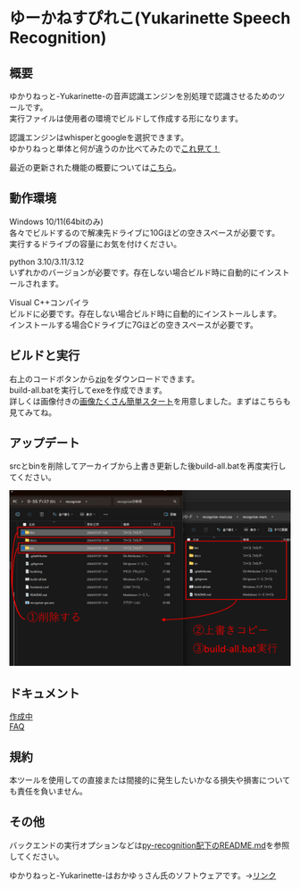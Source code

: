 # ゆーかねすぴれこ(Yukarinette Speech Recognition)

## 概要
ゆかりねっと-Yukarinette-の音声認識エンジンを別処理で認識させるためのツールです。  
実行ファイルは使用者の環境でビルドして作成する形になります。

認識エンジンはwhisperとgoogleを選択できます。  
ゆかりねっと単体と何が違うのか比べてみたので[これ見て！](docs/Overview.md)

最近の更新された機能の概要については[こちら](docs/NEW.md)。

## 動作環境
Windows 10/11(64bitのみ)  
各々でビルドするので解凍先ドライブに10Gほどの空きスペースが必要です。  
実行するドライブの容量にお気を付けください。

python 3.10/3.11/3.12  
いずれかのバージョンが必要です。存在しない場合ビルド時に自動的にインストールされます。

Visual C++コンパイラ  
ビルドに必要です。存在しない場合ビルド時に自動的にインストールします。  
インストールする場合Cドライブに7Gほどの空きスペースが必要です。


## ビルドと実行
右上のコードボタンから[zip](https://gitlab.com/HARUKei66494739/recognize/-/archive/main/recognize-main.zip)をダウンロードできます。  
build-all.batを実行してexeを作成できます。  
詳しくは画像付きの[画像たくさん簡単スタート](docs/KANTAN.md)を用意しました。まずはこちらも見てみてね。

## アップデート
srcとbinを削除してアーカイブから上書き更新した後build-all.batを再度実行してください。  

![_](docs/assets/update.png)

## ドキュメント
[作成中](docs/index.md)  
[FAQ](docs/FAQ.md) 

## 規約
本ツールを使用しての直接または間接的に発生したいかなる損失や損害についても責任を負いません。

## その他 
バックエンドの実行オプションなどは[py-recognition配下のREADME.md](src/py-recognition/README.md)を参照してください。  

ゆかりねっと-Yukarinette-はおかゆぅさん氏のソフトウェアです。→[リンク](http://www.okayulu.moe/)
